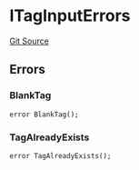 # ITagInputErrors
[Git Source](https://github.com/thrackle-io/tron/blob/13349942d6b36cb5b881624be044b28167a194cf/src/common/IErrors.sol)


## Errors
### BlankTag

```solidity
error BlankTag();
```

### TagAlreadyExists

```solidity
error TagAlreadyExists();
```

